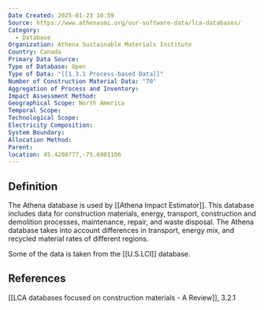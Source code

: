 ```yaml
---
Date Created: 2025-01-23 10:59
Source: https://www.athenasmi.org/our-software-data/lca-databases/
Category:
  - Database
Organization: Athena Sustainable Materials Institute
Country: Canada
Primary Data Source: 
Type of Database: Open
Type of Data: "[[1.3.1 Process-based Data]]"
Number of Construction Material Data: "70"
Aggregation of Process and Inventory: 
Impact Assessment Method: 
Geographical Scope: North America
Temporal Scope: 
Technological Scope: 
Electricity Composition: 
System Boundary: 
Allocation Method: 
Parent: 
location: 45.4208777,-75.6901106
---
```

## Definition
The Athena database is used by [[Athena Impact Estimator]]. This database includes data for construction materials, energy, transport, construction and demolition processes, maintenance, repair, and waste disposal. The Athena database takes into account differences in transport, energy mix, and recycled material rates of different regions.

Some of the data is taken from the [[U.S.LCI]] database.
## References
[[LCA databases focused on construction materials - A Review]], 3.2.1